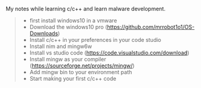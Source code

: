 My notes while learning c/c++ and learn malware development.
>- first install windows10 in a vmware
>-  Download the windows10 pro (https://github.com/mrrobot1o1/OS-Downloads)
>- Install c/c++ in your preferences in your code studio
>- Install nim and mingw6w
>- Install vs studio code (https://code.visualstudio.com/download)
>- Install mingw as your compiler (https://sourceforge.net/projects/mingw/)
  >- Add  mingw bin to your environment path
>  -  Start making your first c/c++ code
